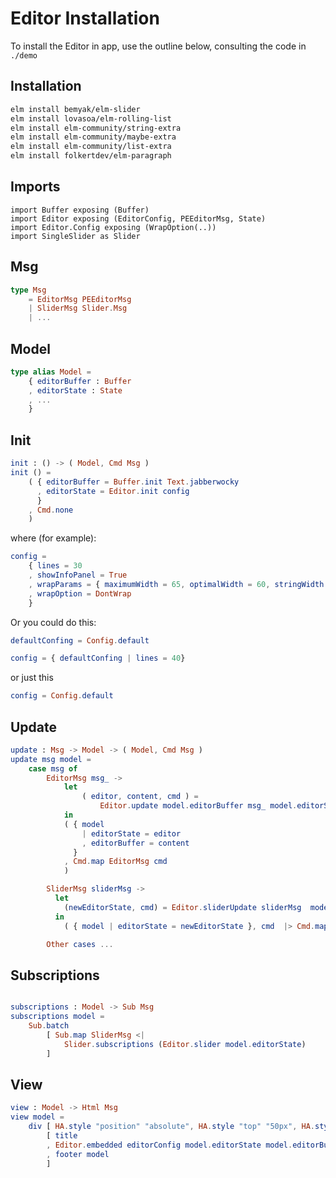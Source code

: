# Editor Installation

To install the Editor in app, use the outline below, 
consulting the code in `./demo` 

## Installation

```bash
elm install bemyak/elm-slider
elm install lovasoa/elm-rolling-list
elm install elm-community/string-extra
elm install elm-community/maybe-extra
elm install elm-community/list-extra
elm install folkertdev/elm-paragraph
```

## Imports

```
import Buffer exposing (Buffer)
import Editor exposing (EditorConfig, PEEditorMsg, State)
import Editor.Config exposing (WrapOption(..))   
import SingleSlider as Slider
```

## Msg

```elm
type Msg
    = EditorMsg PEEditorMsg
    | SliderMsg Slider.Msg
    | ...
```

## Model

```elm
type alias Model =
    { editorBuffer : Buffer
    , editorState : State
    , ...
    }
```

## Init

```elm
init : () -> ( Model, Cmd Msg )
init () =
    ( { editorBuffer = Buffer.init Text.jabberwocky
      , editorState = Editor.init config
      }
    , Cmd.none
    )
```


where (for example):

```elm
config =
    { lines = 30
    , showInfoPanel = True
    , wrapParams = { maximumWidth = 65, optimalWidth = 60, stringWidth = String.length }
    , wrapOption = DontWrap
    }
```

Or you could do this:

```elm
defaultConfing = Config.default

config = { defaultConfing | lines = 40}
```

or just this

```elm
config = Config.default
```



## Update

```elm
update : Msg -> Model -> ( Model, Cmd Msg )
update msg model =
    case msg of
        EditorMsg msg_ ->
            let
                ( editor, content, cmd ) =
                    Editor.update model.editorBuffer msg_ model.editorState
            in
            ( { model
                | editorState = editor
                , editorBuffer = content
              }
            , Cmd.map EditorMsg cmd
            )

        SliderMsg sliderMsg ->
          let
            (newEditorState, cmd) = Editor.sliderUpdate sliderMsg  model.editorState model.editorBuffer
          in
            ( { model | editorState = newEditorState }, cmd  |> Cmd.map SliderMsg )

        Other cases ...
```

## Subscriptions

```elm

subscriptions : Model -> Sub Msg
subscriptions model =
    Sub.batch
        [ Sub.map SliderMsg <|
            Slider.subscriptions (Editor.slider model.editorState)
        ]
```

## View

```elm
view : Model -> Html Msg
view model =
    div [ HA.style "position" "absolute", HA.style "top" "50px", HA.style "left" "50px" ]
        [ title
        , Editor.embedded editorConfig model.editorState model.editorBuffer
        , footer model
        ]
```